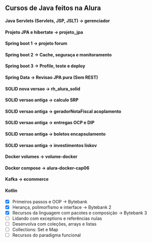 ## Cursos de Java feitos na Alura  
  
#### Java Servlets (Servlets, JSP, JSLT) -> gerenciador  
#### Projeto JPA e hibertate -> projeto_jpa  
#### Spring boot 1 -> projeto forum  
#### Spring boot 2 -> Cache, seguraça e monitoramento
#### Spring boot 3 -> Profile, teste e deploy  
#### Spring Data -> Revisao JPA pura (Sem REST)  
#### SOLID nova versao -> rh_alura_solid  
#### SOLID versao antiga -> calculo SRP 
#### SOLID versao antiga -> geradorNotaFiscal acoplamento   
#### SOLID versao antiga -> entregas OCP e DIP  
#### SOLID versao antiga -> boletos encapsulamento  
#### SOLID versao antiga -> investimentos liskov  
#### Docker volumes -> volume-docker  
#### Docker compose -> alura-docker-cap06  
#### Kafka -> ecommerce  
#### Kotlin  
- [X] Primeiros passos e OOP -> Bytebank  
- [X] Herança, polimorfismo e interface -> Bytebank 2  
- [X] Recursos da linguagem com pacotes e composição -> Bytebank 3   
- [ ] Lidando com exceptions e referências nulas  
- [ ] Desenvolva com coleções, arrays e listas  
- [ ] Collections: Set e Map  
- [ ] Recursos do paradigma funcional  
